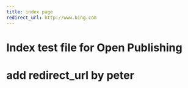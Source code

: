 ```yaml
---
title: index page
redirect_url: http://www.bing.com
---
```


# Index test file for Open Publishing

# add redirect_url by peter
